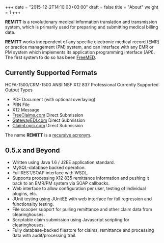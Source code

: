 +++
date = "2015-12-2T14:10:00+03:00"
draft = false
title = "About"
weight = 1
+++

**REMITT** is a revolutionary medical information translation and transmission system, which is primarily used for preparing and submitting medical billing data.

**REMITT** works independent of any specific electronic medical record (EMR) or practice management (PM) system, and can interface with any EMR or PM system which implements its application programming interface (API). The first system to do so has been [FreeMED](http://github.com/freemed/freemed).

## Currently Supported Formats

HCFA-1500/CRM-1500
ANSI NSF X12 837 Professional
Currently Supported Output Types

* PDF Document (with optional overlaying)
* PRN File
* X12 Message
* [FreeClaims.com](http://www.freeclaims.com/) Direct Submission
* [GatewayEDI.com](http://www.gatewayedi.com/) Direct Submission
* [ClaimLogic.com](http://www.claimlogic.com/) Direct Submission

The name **REMITT** is a [recursive acronym](http://en.wikipedia.org/wiki/Recursive_acronym).

## 0.5.x and Beyond

* Written using Java 1.6 / J2EE application standard.
* MySQL-database backed operation.
* Full REST/SOAP interface with WSDL.
* Supports processing X12 835 remittance information and pushing it back to an EMR/PM system via SOAP callbacks.
* Web interface to allow configuration per user, testing of individual plugins, etc.
* JUnit testing using JUnitEE with web interface for full regression and functionality testing.
* File scooper support for pulling remittance and other claim data from clearinghouses.
* Scriptable claim submission using Javascript scripting for clearinghouses.
* Fully database-backed filestore for claims, remittance and processing data with audit/processing trail.

